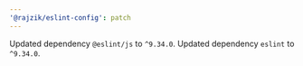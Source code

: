 ```yaml
---
'@rajzik/eslint-config': patch
---
```


Updated dependency `@eslint/js` to `^9.34.0`.
Updated dependency `eslint` to `^9.34.0`.
